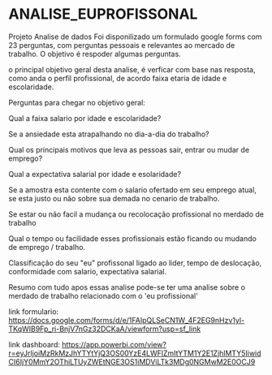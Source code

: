 # ANALISE_EUPROFISSONAL
Projeto Analise de dados
Foi disponilizado um formulado google forms com 23 perguntas, com perguntas pessoais e relevantes ao mercado de trabalho. O objetivo é respoder algumas perguntas.

o principal objetivo geral desta analise, é verficar com base nas resposta, como anda o perfil profissional, de acordo faixa etaria de idade e escolaridade.

Perguntas para chegar no objetivo geral:

Qual a faixa salario por idade e escolaridade?

Se a ansiedade esta atrapalhando no dia-a-dia do trabalho?

Qual os principais motivos que leva as pessoas sair, entrar ou mudar de emprego?

Qual a expectativa salarial por idade e esolaridade?

Se a amostra esta contente com o salario ofertado em seu emprego atual, se esta justo ou não sobre sua demada no cenario de trabalho.

Se estar ou não facil a mudança ou recolocação profissional no merdado de trabalho

Qual o tempo ou facilidade esses profissionais estão ficando ou mudando de emprego / trabalho.

Classificação do seu "eu" profissonal ligado ao lider, tempo de deslocação, conformidade com salario, expectativa salarial.

Resumo
com tudo apos essas analise pode-se ter uma analise sobre o merdado de trabalho relacionado com o 'eu profissional'

link formulario: https://docs.google.com/forms/d/e/1FAIpQLSeCN1W_4F2EG9nHzv1yl-TKqWIB9Fp_ri-BnjV7nGz32DCKaA/viewform?usp=sf_link

link dashboard: https://app.powerbi.com/view?r=eyJrIjoiMzRkMzJhYTYtYjQ3OS00YzE4LWFlZmItYTM1Y2E1ZjhlMTY5IiwidCI6IjY0MmY2OThiLTUyZWEtNGE3OS1iMDViLTk3MDg0NGMwM2E0OCJ9
